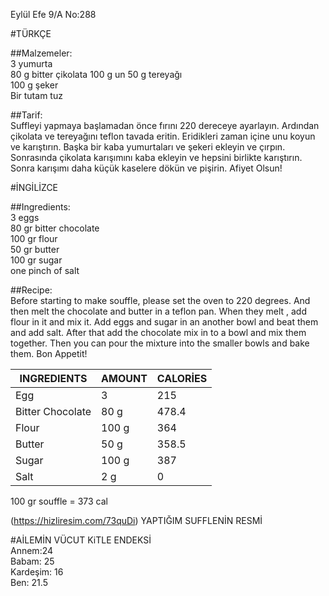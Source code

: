 Eylül Efe 9/A No:288     



#TÜRKÇE   
 
##Malzemeler:          
3 yumurta     
80 g bitter çikolata
100 g un
50 g tereyağı    
100 g şeker     
Bir tutam tuz
 
##Tarif:         
Suffleyi yapmaya başlamadan önce fırını 220 dereceye ayarlayın. Ardından çikolata ve tereyağını teflon tavada eritin. Eridikleri zaman içine unu koyun ve karıştırın. Başka bir kaba yumurtaları ve şekeri ekleyin ve çırpın. Sonrasında çikolata karışımını kaba ekleyin ve hepsini birlikte karıştırın. Sonra karışımı daha küçük kaselere dökün ve pişirin. Afiyet Olsun!
 
 
#İNGİLİZCE     

##Ingredients:           
3 eggs    
80 gr bitter chocolate    
100 gr flour    
50 gr butter     
100 gr sugar     
one pinch of salt       

##Recipe:               
Before starting to make souffle, please set the oven to 220 degrees. And then melt the chocolate and butter in a teflon pan. When they melt , add flour in it and mix it. Add eggs and sugar in an another bowl and beat them and add salt. After that add the chocolate mix in to a bowl and mix them together. Then you can pour the mixture into the smaller bowls and bake them. Bon Appetit!

| INGREDIENTS | AMOUNT | CALORİES |
| ----------- | ------ | -------- |
|    Egg      |   3    |    215   |
|Bitter Chocolate| 80 g|478.4|
|Flour| 100 g|364|
|Butter|50 g|358.5|
|Sugar|100 g|387|
|Salt|2 g|0|


100 gr souffle = 373 cal     

(https://hizliresim.com/73quDi)  YAPTIĞIM SUFFLENİN RESMİ





#AİLEMİN VÜCUT KiTLE ENDEKSİ    
Annem:24    
Babam: 25    
Kardeşim: 16    
Ben: 21.5    
